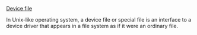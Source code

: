 [Device file](https://en.wikipedia.org/wiki/Device_file)

In Unix-like operating system, a device file or special file is an interface to a device driver that appears in a file system as if it were an ordinary file.

